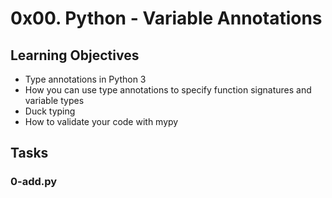 # 0x00. Python - Variable Annotations


## Learning Objectives

- Type annotations in Python 3
- How you can use type annotations to specify function signatures and variable types
- Duck typing
- How to validate your code with mypy


## Tasks

### 0-add.py
